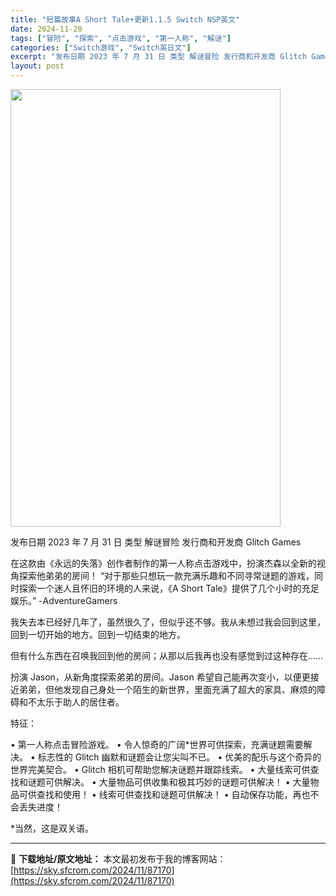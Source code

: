 ```yaml
---
title: "短篇故事A Short Tale+更新1.1.5 Switch NSP英文"
date: 2024-11-20
tags: ["冒险", "探索", "点击游戏", "第一人称", "解谜"]
categories: ["Switch游戏", "Switch英日文"]
excerpt: "发布日期 2023 年 7 月 31 日 类型 解谜冒险 发行商和开发商 Glitch Games 在这款由《永远的失落》创作者制作的第一人称点击游戏中，扮演杰森以全新的视角探索他弟弟的房间！ “对于那些只想玩一款充满乐趣和不同寻常谜题的游戏，同时探索一个迷人且怀旧的环境的人来说，《A Short &hellip;"
layout: post
---
```


<img class="aligncenter size-full wp-image-87171" src="https://sky.sfcrom.com/wp-content/uploads/2024/11/2024112010215025.webp" alt="" width="432" height="700" />

发布日期 2023 年 7 月 31 日
类型 解谜冒险
发行商和开发商 Glitch Games

在这款由《永远的失落》创作者制作的第一人称点击游戏中，扮演杰森以全新的视角探索他弟弟的房间！
“对于那些只想玩一款充满乐趣和不同寻常谜题的游戏，同时探索一个迷人且怀旧的环境的人来说，《A Short Tale》提供了几个小时的充足娱乐。” -AdventureGamers

我失去本已经好几年了，虽然很久了，但似乎还不够。我从未想过我会回到这里，回到一切开始的地方。回到一切结束的地方。

但有什么东西在召唤我回到他的房间；从那以后我再也没有感觉到过这种存在……

扮演 Jason，从新角度探索弟弟的房间。Jason 希望自己能再次变小，以便更接近弟弟，但他发现自己身处一个陌生的新世界，里面充满了超大的家具、麻烦的障碍和不太乐于助人的居住者。

特征：

• 第一人称点击冒险游戏。
• 令人惊奇的广阔*世界可供探索，充满谜题需要解决。
• 标志性的 Glitch 幽默和谜题会让您尖叫不已。
• 优美的配乐与这个奇异的世界完美契合。
• Glitch 相机可帮助您解决谜题并跟踪线索。
• 大量线索可供查找和谜题可供解决。
• 大量物品可供收集和极其巧妙的谜题可供解决！
• 大量物品可供查找和使用！
• 线索可供查找和谜题可供解决！
• 自动保存功能，再也不会丢失进度！

*当然，这是双关语。

---
📖 **下载地址/原文地址：** 本文最初发布于我的博客网站：[https://sky.sfcrom.com/2024/11/87170](https://sky.sfcrom.com/2024/11/87170)
